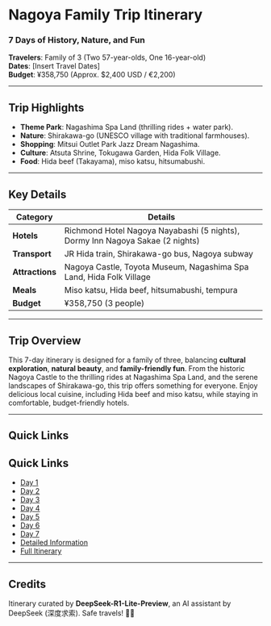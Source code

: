 # Nagoya Family Trip Itinerary  
### **7 Days of History, Nature, and Fun**  
**Travelers**: Family of 3 (Two 57-year-olds, One 16-year-old)  
**Dates**: [Insert Travel Dates]  
**Budget**: ¥358,750 (Approx. $2,400 USD / €2,200)  

---

## **Trip Highlights**  
- **Theme Park**: Nagashima Spa Land (thrilling rides + water park).  
- **Nature**: Shirakawa-go (UNESCO village with traditional farmhouses).  
- **Shopping**: Mitsui Outlet Park Jazz Dream Nagashima.  
- **Culture**: Atsuta Shrine, Tokugawa Garden, Hida Folk Village.  
- **Food**: Hida beef (Takayama), miso katsu, hitsumabushi.  

---

## **Key Details**  
| **Category**       | **Details**                                                                 |  
|---------------------|-----------------------------------------------------------------------------|  
| **Hotels**          | Richmond Hotel Nagoya Nayabashi (5 nights), Dormy Inn Nagoya Sakae (2 nights)|  
| **Transport**       | JR Hida train, Shirakawa-go bus, Nagoya subway                              |  
| **Attractions**     | Nagoya Castle, Toyota Museum, Nagashima Spa Land, Hida Folk Village         |  
| **Meals**           | Miso katsu, Hida beef, hitsumabushi, tempura                                |  
| **Budget**          | ¥358,750 (3 people)                                                        |  

---

## **Trip Overview**  
This 7-day itinerary is designed for a family of three, balancing **cultural exploration**, **natural beauty**, and **family-friendly fun**. From the historic Nagoya Castle to the thrilling rides at Nagashima Spa Land, and the serene landscapes of Shirakawa-go, this trip offers something for everyone. Enjoy delicious local cuisine, including Hida beef and miso katsu, while staying in comfortable, budget-friendly hotels.  

---

## **Quick Links**  
## **Quick Links**  
- [Day 1](https://inducedcandle172.github.io/inducedcandle172/Day%201)  
- [Day 2](https://inducedcandle172.github.io/inducedcandle172/Day%202)  
- [Day 3](https://inducedcandle172.github.io/inducedcandle172/Day%203)  
- [Day 4](https://inducedcandle172.github.io/inducedcandle172/Day%204)  
- [Day 5](https://inducedcandle172.github.io/inducedcandle172/Day%205)  
- [Day 6](https://inducedcandle172.github.io/inducedcandle172/Day%206)  
- [Day 7](https://inducedcandle172.github.io/inducedcandle172/Day%207)  
- [Detailed Information](https://inducedcandle172.github.io/inducedcandle172/Detailed%20Information)  
- [Full Itinerary](https://inducedcandle172.github.io/inducedcandle172/Itinerary%20Full)  

---

## **Credits**  
Itinerary curated by **DeepSeek-R1-Lite-Preview**, an AI assistant by DeepSeek (深度求索). Safe travels! 🌸🚅  
